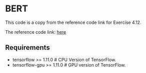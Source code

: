 # BERT

This code is a copy from the reference code link for Exercise 4.12.

The reference code link: [here](https://github.com/google-research/bert)

## Requirements

* tensorflow >= 1.11.0   # CPU Version of TensorFlow.
* tensorflow-gpu  >= 1.11.0  # GPU version of TensorFlow.
 
